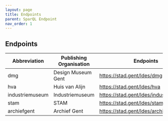 ```yaml
---
layout: page
title: Endpoints
parent: SparQL Endpoint
nav_order: 1
---
```



## **Endpoints**  
|Abbreviation|Publishing Organisation|Endpoints|
|---------|----------|-----------|
|dmg|Design Museum Gent|https://stad.gent/ldes/dmg|
|hva|Huis van Alijn|https://stad.gent/ldes/hva|
|industriemuseum|Industriemuseum|https://stad.gent/ldes/industriemuseum|
|stam|STAM|https://stad.gent/ldes/stam|
|archiefgent|Archief Gent|https://stad.gent/ldes/archief|  
